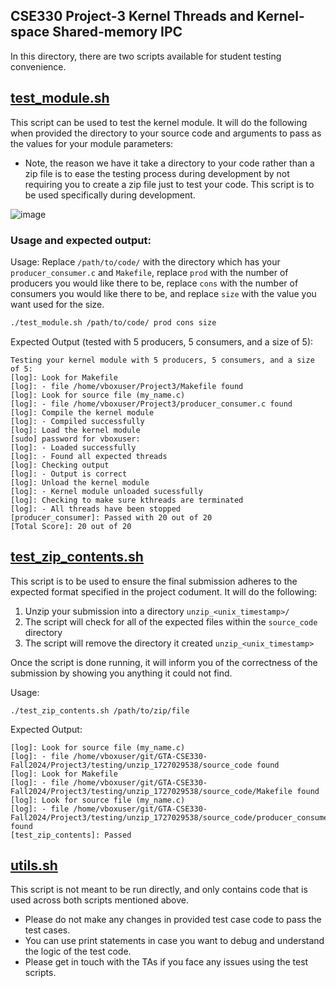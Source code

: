 ## CSE330 Project-3 Kernel Threads and Kernel-space Shared-memory IPC

In this directory, there are two scripts available for student testing convenience.

## [test_module.sh](https://github.com/visa-lab/CSE330-OS/blob/project-3/test_module.sh)

This script can be used to test the kernel module. It will do the following when provided the directory to your source code and arguments to pass as the values for your module parameters:
 - Note, the reason we have it take a directory to your code rather than a zip file is to ease the testing process during development by not requiring you to create a zip file just to test your code. This script is to be used specifically during development.

![image](https://github.com/user-attachments/assets/1f4bade3-61aa-4ec1-a1df-8c8a96710477)


### Usage and expected output:

Usage: Replace `/path/to/code/` with the directory which has your `producer_consumer.c` and `Makefile`, replace `prod` with the number of producers you would like there to be, replace `cons` with the number of consumers you would like there to be, and replace `size` with the value you want used for the size.
```bash
./test_module.sh /path/to/code/ prod cons size
```

Expected Output (tested with 5 producers, 5 consumers, and a size of 5): 
```
Testing your kernel module with 5 producers, 5 consumers, and a size of 5:
[log]: Look for Makefile
[log]: - file /home/vboxuser/Project3/Makefile found
[log]: Look for source file (my_name.c)
[log]: - file /home/vboxuser/Project3/producer_consumer.c found
[log]: Compile the kernel module
[log]: - Compiled successfully
[log]: Load the kernel module
[sudo] password for vboxuser: 
[log]: - Loaded successfully
[log]: - Found all expected threads
[log]: Checking output
[log]: - Output is correct
[log]: Unload the kernel module
[log]: - Kernel module unloaded sucessfully
[log]: Checking to make sure kthreads are terminated
[log]: - All threads have been stopped
[producer_consumer]: Passed with 20 out of 20
[Total Score]: 20 out of 20
```

## [test_zip_contents.sh](https://github.com/visa-lab/CSE330-OS/blob/project-3/test_zip_contents.sh)

This script is to be used to ensure the final submission adheres to the expected format specified in the project codument. It will do the following:

1. Unzip your submission into a directory `unzip_<unix_timestamp>/`
2. The script will check for all of the expected files within the `source_code` directory
3. The script will remove the directory it created `unzip_<unix_timestamp>`

Once the script is done running, it will inform you of the correctness of the submission by showing you anything it could not find.

Usage:
```
./test_zip_contents.sh /path/to/zip/file
```

Expected Output:
```
[log]: Look for source file (my_name.c)
[log]: - file /home/vboxuser/git/GTA-CSE330-Fall2024/Project3/testing/unzip_1727029538/source_code found
[log]: Look for Makefile
[log]: - file /home/vboxuser/git/GTA-CSE330-Fall2024/Project3/testing/unzip_1727029538/source_code/Makefile found
[log]: Look for source file (my_name.c)
[log]: - file /home/vboxuser/git/GTA-CSE330-Fall2024/Project3/testing/unzip_1727029538/source_code/producer_consumer.c found
[test_zip_contents]: Passed
```

## [utils.sh](https://github.com/visa-lab/CSE330-OS/blob/project-3/utils.sh)

This script is not meant to be run directly, and only contains code that is used across both scripts mentioned above.
- Please do not make any changes in provided test case code to pass the test cases.
- You can use print statements in case you want to debug and understand the logic of the test code.
- Please get in touch with the TAs if you face any issues using the test scripts.
